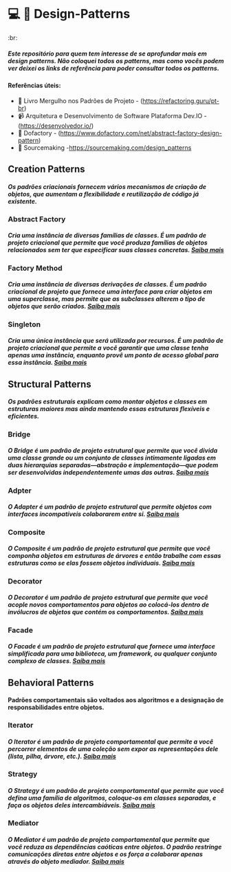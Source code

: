 #  :computer: :blue_book: Design-Patterns
:br:

##### Este repositório para quem tem interesse de se aprofundar mais em design patterns. Não coloquei todos os patterns, mas como vocês podem ver deixei os links de referência para poder consultar todos os patterns.

#### Referências úteis: 
 * :orange_book: Livro Mergulho nos Padrões de Projeto - (https://refactoring.guru/pt-br)  
 * :video_camera: Arquitetura e Desenvolvimento de Software Plataforma Dev.IO - (https://desenvolvedor.io/)
 * :bookmark_tabs: Dofactory -  (https://www.dofactory.com/net/abstract-factory-design-pattern)
 * :bookmark_tabs: Sourcemaking -https://sourcemaking.com/design_patterns


## Creation Patterns
##### Os padrões criacionais fornecem vários mecanismos de criação de objetos, que aumentam a flexibilidade e reutilização de código já existente.

### Abstract Factory
##### Cria uma instância de diversas famílias de classes. É um padrão de projeto criacional que permite que você produza famílias de objetos relacionados sem ter que especificar  suas classes concretas. [Saiba mais](https://refactoring.guru/pt-br/design-patterns/abstract-factory)


### Factory Method
##### Cria uma instância de diversas derivações de classes. É um padrão criacional de projeto que fornece uma interface para criar objetos em uma superclasse, mas permite que as subclasses alterem o tipo de objetos que serão criados. [Saiba mais](https://refactoring.guru/pt-br/design-patterns/factory-method)

### Singleton
##### Cria uma única instância que será utilizada por recursos. É um padrão de projeto criacional que permite a você garantir que uma classe tenha apenas uma instância, enquanto provê um ponto de acesso global para essa instância. [Saiba mais](https://refactoring.guru/pt-br/design-patterns/singleton)



## Structural Patterns
##### Os padrões estruturais explicam como montar objetos e classes em estruturas maiores mas ainda mantendo essas estruturas flexíveis e eficientes.

### Bridge
##### O Bridge é um padrão de projeto estrutural que permite que você divida uma classe grande ou um conjunto de classes intimamente ligadas em duas hierarquias separadas—abstração e implementação—que podem ser desenvolvidas independentemente umas das outras. [Saiba mais](https://refactoring.guru/pt-br/design-patterns/bridge)

### Adpter
##### O Adapter é um padrão de projeto estrutural que permite objetos com interfaces incompatíveis colaborarem entre si. [Saiba mais](https://refactoring.guru/pt-br/design-patterns/adapter)

### Composite
##### O Composite é um padrão de projeto estrutural que permite que você componha objetos em estruturas de árvores e então trabalhe com essas estruturas como se elas fossem objetos individuais. [Saiba mais](https://refactoring.guru/pt-br/design-patterns/composite)

### Decorator
##### O Decorator é um padrão de projeto estrutural que permite que você acople novos comportamentos para objetos ao colocá-los dentro de invólucros de objetos que contém os comportamentos. [Saiba mais](https://refactoring.guru/pt-br/design-patterns/decorator)

### Facade
##### O Facade é um padrão de projeto estrutural que fornece uma interface simplificada para uma biblioteca, um framework, ou qualquer conjunto complexo de classes. [Saiba mais](https://refactoring.guru/pt-br/design-patterns/facade)



## Behavioral Patterns
#### Padrões comportamentais são voltados aos algoritmos e a designação de responsabilidades entre objetos.

### Iterator
##### O Iterator é um padrão de projeto comportamental que permite a você percorrer elementos de uma coleção sem expor as representações dele (lista, pilha, árvore, etc.). [Saiba mais](https://refactoring.guru/pt-br/design-patterns/iterator)

### Strategy
##### O Strategy é um padrão de projeto comportamental que permite que você defina uma família de algoritmos, coloque-os em classes separadas, e faça os objetos deles intercambiáveis. [Saiba mais](https://refactoring.guru/pt-br/design-patterns/strategy)

### Mediator
##### O Mediator é um padrão de projeto comportamental que permite que você reduza as dependências caóticas entre objetos. O padrão restringe comunicações diretas entre objetos e os força a colaborar apenas através do objeto mediador. [Saiba mais](https://refactoring.guru/pt-br/design-patterns/mediator)




